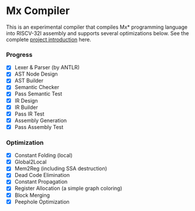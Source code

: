 # Mx Compiler

This is an experimental compiler that compiles Mx* programming language into RISCV-32I assembly and supports several
optimizations below. See the
complete [project introduction](https://github.com/ACMClassCourses/Compiler-Design-Implementation) here.

### Progress

- [x] Lexer & Parser (by ANTLR)
- [x] AST Node Design
- [x] AST Builder
- [x] Semantic Checker
- [x] Pass Semantic Test
- [x] IR Design
- [x] IR Builder
- [x] Pass IR Test
- [x] Assembly Generation
- [x] Pass Assembly Test

### Optimization

- [x] Constant Folding (local)
- [x] Global2Local
- [x] Mem2Reg (including SSA destruction)
- [x] Dead Code Elimination
- [x] Constant Propagation
- [x] Register Allocation (a simple graph coloring)
- [x] Block Merging
- [x] Peephole Optimization
